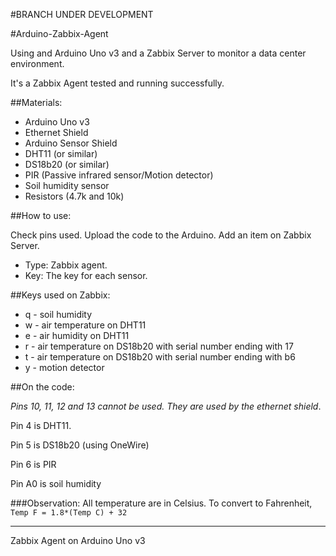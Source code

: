 #BRANCH UNDER DEVELOPMENT

#Arduino-Zabbix-Agent

Using and Arduino Uno v3 and a Zabbix Server to monitor a data center environment.

It's a Zabbix Agent tested and running successfully.

##Materials:

- Arduino Uno v3
- Ethernet Shield
- Arduino Sensor Shield
- DHT11 (or similar)
- DS18b20 (or similar)
- PIR (Passive infrared sensor/Motion detector)
- Soil humidity sensor
- Resistors (4.7k and 10k)

##How to use:

Check pins used.
Upload the code to the Arduino.
Add an item on Zabbix Server. 
 - Type: Zabbix agent.
 - Key: The key for each sensor.

##Keys used on Zabbix:

* q - soil humidity
* w - air temperature on DHT11
* e - air humidity on DHT11
* r - air temperature on DS18b20 with serial number ending with 17
* t - air temperature on DS18b20 with serial number ending with b6
* y - motion detector

##On the code:

*Pins 10, 11, 12 and 13 cannot be used. They are used by the ethernet shield*.

Pin 4 is DHT11.

Pin 5 is DS18b20 (using OneWire)

Pin 6 is PIR

Pin A0 is soil humidity

###Observation:
All temperature are in Celsius.
To convert to Fahrenheit,
`Temp F = 1.8*(Temp C) + 32`

---
Zabbix Agent on Arduino Uno v3
